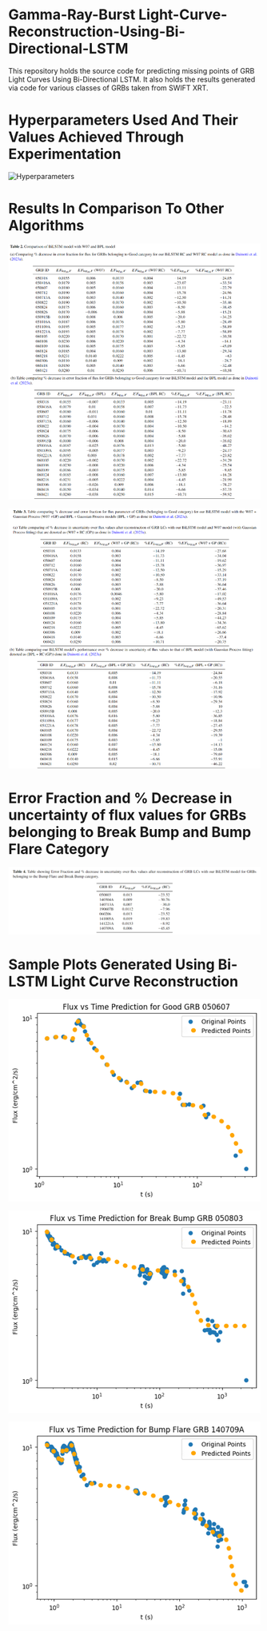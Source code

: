 # Gamma-Ray-Burst Light-Curve-Reconstruction-Using-Bi-Directional-LSTM
This repository holds the source code for predicting missing points of GRB Light Curves Using Bi-Directional LSTM. It also holds the results generated via code for various classes of GRBs taken from SWIFT XRT.

# Hyperparameters Used And Their Values Achieved Through Experimentation

![Hyperparameters](https://github.com/AmitShukla2808/Prediction-Of-GRB-Light-Curves-Using-Bi-Directional-LSTM/assets/77337715/26f888a5-4169-4b00-be06-90ccbd14efad)



# Results In Comparison To Other Algorithms

![Table 2 merged](https://github.com/AmitShukla2808/Prediction-Of-GRB-Light-Curves-Using-Bi-Directional-LSTM/blob/main/Tables/Bi-LSTM%20%2C%20W07%20and%20BPL%20comparison.png)

![Table 3 merged](https://github.com/AmitShukla2808/Prediction-Of-GRB-Light-Curves-Using-Bi-Directional-LSTM/blob/main/Tables/Bi-LSTM%20%2C%20(W07%2CGP)%20and%20(BPL%2CGP).png)

# Error Fraction and % Decrease in uncertainty of flux values for GRBs belonging to Break Bump and Bump Flare Category
![Table 4](https://github.com/AmitShukla2808/Prediction-Of-GRB-Light-Curves-Using-Bi-Directional-LSTM/blob/main/Tables/Table%204.png)


# Sample Plots Generated Using Bi-LSTM Light Curve Reconstruction

![050607 Light Curve Reconstruction](https://github.com/AmitShukla2808/Prediction-Of-GRB-Light-Curves-Using-Bi-Directional-LSTM/blob/main/Reconstructed%20GRB%20Light%20Curves/050607.png)

![050803 Light Curve Reconstruction](https://github.com/AmitShukla2808/Prediction-Of-GRB-Light-Curves-Using-Bi-Directional-LSTM/blob/main/Reconstructed%20GRB%20Light%20Curves/050803.png)

![140709A Light Curve Reconstruction](https://github.com/AmitShukla2808/Prediction-Of-GRB-Light-Curves-Using-Bi-Directional-LSTM/blob/main/Reconstructed%20GRB%20Light%20Curves/140709A.png)


